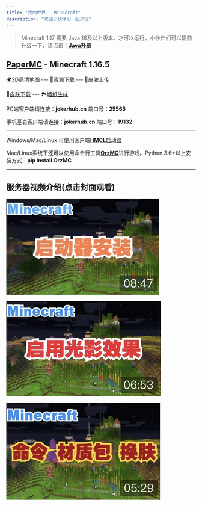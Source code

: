 ```yaml
---
title: "我的世界 - Minecraft"
description: "欢迎小伙伴们一起来玩"
---
```

> Minecraft 1.17 需要 Java 16及以上版本，才可以运行，小伙伴们可以提前升级一下，请点击：[**Java升级**](https://www.oracle.com/java/technologies/javase-jdk16-downloads.html)

## [PaperMC](https://papermc.io) - Minecraft 1.16.5

<!--🗺[实时地图](https://map.jokerhub.cn) -->
🌍[3D高清地图](https://world.jokerhub.cn)
--- 📁[资源下载](https://download.jokerhub.cn)
--- 🎎[皮肤上传](https://skin.jokerhub.cn)

👗[皮肤下载](https://www.minecraftskins.com)
--- 🏞[墙纸生成](http://minecraft.novaskin.me/wallpapers/mobile)

PC端客户端请连接：**jokerhub.cn** 端口号：**25565**

手机基岩客户端请连接：**jokerhub.cn** 端口号：**19132**

---

Windows/Mac/Linux 可使用客户端[**HMCL**启动器](https://ci.huangyuhui.net/job/HMCL/)

Mac/Linux系统下还可以使用命令行工具[**OrzMC**](https://pypi.org/project/OrzMC/)进行游戏。Python 3.6+以上安装方式：**pip install OrzMC**

---

## 服务器视频介绍(点击封面观看)

[![启动器安装与服务器登录](images/video_cover/mc_1.jpg)](https://www.bilibili.com/video/BV1nK4y1f7Yh/)

[![客户端开启光影效果](images/video_cover/mc_2.jpg)](https://www.bilibili.com/video/BV1sz4y1k7Hm/)

[![命令、材质包导入及更换皮肤](images/video_cover/mc_3.jpg)](https://www.bilibili.com/video/BV18A411x7EH)
